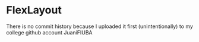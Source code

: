 # FlexLayout
There is no commit history because I uploaded it first (unintentionally) to my college github account JuaniFIUBA 
